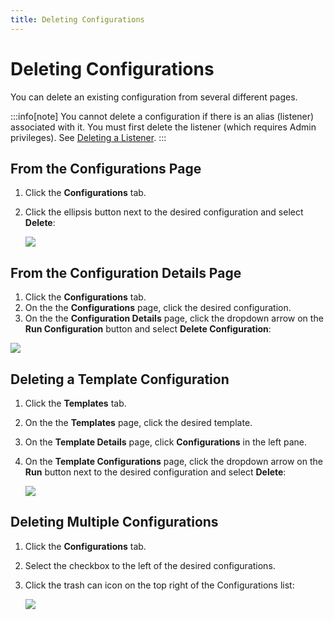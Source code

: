 ```yaml
---
title: Deleting Configurations
---
```


# Deleting Configurations

You can delete an existing configuration from several different pages.

:::info[note]
You cannot delete a configuration if there is an alias (listener) associated with it. You must first delete the listener (which requires Admin privileges). See [Deleting a Listener](../admin/access-control/jobconfig-aliasing#deleting-a-listener).
:::

## From the Configurations Page

1. Click the **Configurations** tab.
2. Click the ellipsis button next to the desired configuration and select **Delete**:
   
   ![](/img/Configurations-Page-Delete.png)

## From the Configuration Details Page

1. Click the **Configurations** tab.
2. On the the **Configurations** page, click the desired configuration.
2. On the the **Configuration Details** page, click the dropdown arrow on the **Run Configuration** button and select **Delete Configuration**:

![](/img/Configuration-Details-Page-Delete.png)


## Deleting a Template Configuration

1. Click the **Templates** tab.
2. On the the **Templates** page, click the desired template.
3. On the **Template Details** page, click **Configurations** in the left pane.
4. On the **Template Configurations** page, click the dropdown arrow on the **Run** button next to the desired configuration and select **Delete**:

   ![](/img/Template-Configurations-Page-Delete.png)

## Deleting Multiple Configurations

1. Click the **Configurations** tab.
2. Select the checkbox to the left of the desired configurations.
3. Click the trash can icon on the top right of the Configurations list:

   ![](/img/Configurations-Delete-Multiple.png)
